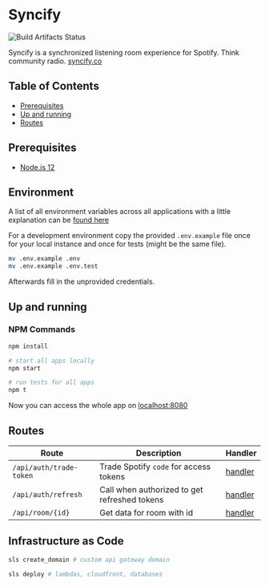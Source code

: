 # Syncify

![Build Artifacts Status](https://github.com/danielschleindlsperger/syncify/workflows/Build%20and%20deploy/badge.svg)

Syncify is a synchronized listening room experience for Spotify. Think community radio. [syncify.co](https://syncify.co)

## Table of Contents

- [Prerequisites](#prerequisites)
- [Up and running](#up-and-running)
- [Routes](#routes)

## Prerequisites

- [Node.js 12](https://nodejs.org/en/)

## Environment

A list of all environment variables across all applications with a little explanation can be [found here](./documentation/environment-configuration.md)

For a development environment copy the provided `.env.example` file once for your local instance and once for tests (might be the same file).

```bash
mv .env.example .env
mv .env.example .env.test


```

Afterwards fill in the unprovided credentials.

## Up and running

### NPM Commands

```bash
npm install

# start all apps locally
npm start

# run tests for all apps
npm t
```

Now you can access the whole app on [localhost:8080](http://localhost:8080)

## Routes

| Route                   | Description                                  | Handler                                                 |
| ----------------------- | -------------------------------------------- | ------------------------------------------------------- |
| `/api/auth/trade-token` | Trade Spotify `code` for access tokens       | [handler](src/api/modules/auth/handlers/trade-token.ts) |
| `/api/auth/refresh`     | Call when authorized to get refreshed tokens | [handler](src/api/modules/auth/handlers/refresh.ts)     |
| `/api/room/{id}`        | Get data for room with id                    | [handler](src/api/modules/rooms/handlers/show.ts)       |

## Infrastructure as Code

```bash
sls create_domain # custom api gateway domain

sls deploy # lambdas, cloudfront, databases

```
